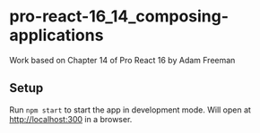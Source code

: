 # pro-react-16_14_composing-applications

Work based on Chapter 14 of Pro React 16 by Adam Freeman

## Setup

Run `npm start` to start the app in development mode. 
Will open at [http://localhost:300](http://localhost:300) in a browser.
